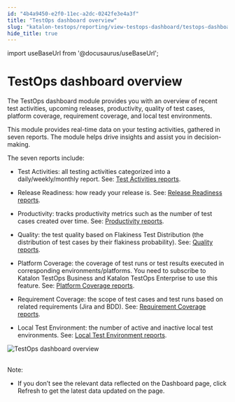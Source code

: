 ```yaml
---
id: "4b4a9450-e2f0-11ec-a2dc-0242fe3e4a3f"
title: "TestOps dashboard overview"
slug: "katalon-testops/reporting/view-testops-dashboard/testops-dashboard-overview"
hide_title: true
---
```

import useBaseUrl from '@docusaurus/useBaseUrl';


# <a id="id" class="anchor_top_offset"/><a id="ariaid-title1" class="anchor_top_offset"/>TestOps dashboard overview

<p xmlns="http://www.w3.org/1999/xhtml" className="p">The TestOps dashboard module provides you with an overview of recent test activities, upcoming releases, productivity, quality of test cases, platform coverage, requirement coverage, and local test environments.</p> 
<p xmlns="http://www.w3.org/1999/xhtml" className="p">This module provides real-time data on your testing activities, gathered in seven reports. The module helps drive insights and assist you in decision-making.</p> 
<p xmlns="http://www.w3.org/1999/xhtml" className="p">The seven reports include:</p> 
<ul xmlns="http://www.w3.org/1999/xhtml" className="ul"><li className="li"><p className="p"><span className="ph uicontrol">Test Activities</span>: all testing activities categorized into a daily/weekly/monthly report. See: <a className="xref" href="/docs/katalon-testops/reporting/view-testops-dashboard/test-activities-reports">Test Activities reports</a>.</p></li><li className="li"><p className="p"> <span className="ph uicontrol">Release Readiness</span>: how ready your release is. See: <a className="xref" href="/docs/katalon-testops/reporting/view-testops-dashboard/release-readiness-reports">Release Readiness reports</a>.</p></li><li className="li"><p className="p"> <span className="ph uicontrol">Productivity</span>: tracks productivity metrics such as the number of test cases created over time. See: <a className="xref" href="/docs/katalon-testops/reporting/view-testops-dashboard/productivity-reports">Productivity reports</a>.</p></li><li className="li"><p className="p"> <span className="ph uicontrol">Quality</span>: the test quality based on Flakiness Test Distribution (the distribution of test cases by their flakiness probability). See: <a className="xref" href="/docs/katalon-testops/reporting/view-testops-dashboard/quality-reports">Quality reports</a>.</p></li><li className="li"><p className="p"> <span className="ph uicontrol">Platform Coverage</span>: the coverage of test runs or test results executed in corresponding environments/platforms. You need to subscribe to <span className="ph">Katalon TestOps Business</span> and <span className="ph">Katalon TestOps Enterprise</span> to use this feature. See: <a className="xref" href="/docs/katalon-testops/reporting/view-testops-dashboard/platform-coverage-reports">Platform Coverage reports</a>.</p></li><li className="li"><p className="p"> <span className="ph uicontrol">Requirement Coverage</span>: the scope of test cases and test runs based on related requirements (Jira and BDD). See: <a className="xref" href="/docs/katalon-testops/reporting/view-testops-dashboard/requirement-coverage-reports">Requirement Coverage reports</a>.</p></li><li className="li"><p className="p"> <span className="ph uicontrol">Local Test Environment</span>: the number of active and inactive local test environments. See: <a className="xref" href="/docs/katalon-testops/reporting/view-testops-dashboard/local-test-environment-reports">Local Test Environment reports</a>.</p></li></ul> 
<p xmlns="http://www.w3.org/1999/xhtml" className="p"><img className="image" src={useBaseUrl("https://github.com/katalon-studio/docs-images/raw/master/katalon-analytics/docs/overview/kt-dashboard-ui-may2022.png")} alt="TestOps dashboard overview" /><br /><br /></p> 
<div xmlns="http://www.w3.org/1999/xhtml" className="note note note_note"><span className="note__title">Note:</span> <ul className="ul"><li className="li"><p className="p">If you don’t see the relevant data reflected on the <span className="ph uicontrol">Dashboard</span> page, click <span className="ph uicontrol">Refresh</span> to get the latest data updated on the page.</p></li></ul></div>
